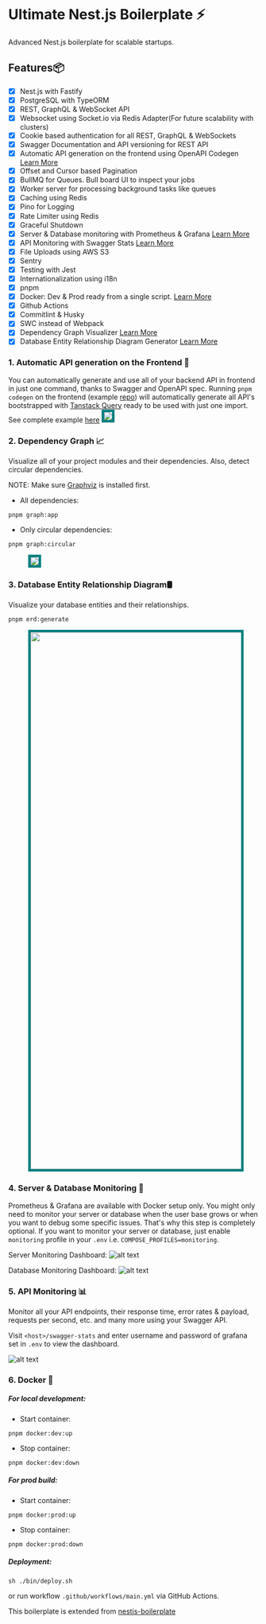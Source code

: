 # Ultimate Nest.js Boilerplate ⚡

Advanced Nest.js boilerplate for scalable startups.

## Features📦

- [x] Nest.js with Fastify
- [x] PostgreSQL with TypeORM
- [x] REST, GraphQL & WebSocket API
- [x] Websocket using Socket.io via Redis Adapter(For future scalability with clusters)
- [x] Cookie based authentication for all REST, GraphQL & WebSockets
- [x] Swagger Documentation and API versioning for REST API
- [x] Automatic API generation on the frontend using OpenAPI Codegen [Learn More](#1-automatic-api-generation-on-the-frontend-)
- [x] Offset and Cursor based Pagination
- [x] BullMQ for Queues. Bull board UI to inspect your jobs
- [x] Worker server for processing background tasks like queues
- [x] Caching using Redis
- [x] Pino for Logging
- [x] Rate Limiter using Redis
- [x] Graceful Shutdown
- [x] Server & Database monitoring with Prometheus & Grafana [Learn More](#4-server--database-monitoring-)
- [x] API Monitoring with Swagger Stats [Learn More](#5-api-monitoring-)
- [x] File Uploads using AWS S3
- [x] Sentry
- [x] Testing with Jest
- [x] Internationalization using i18n
- [x] pnpm
- [x] Docker: Dev & Prod ready from a single script. [Learn More](#6-docker-)
- [x] Github Actions
- [x] Commitlint & Husky
- [x] SWC instead of Webpack
- [x] Dependency Graph Visualizer [Learn More](#2-dependency-graph-)
- [x] Database Entity Relationship Diagram Generator [Learn More](#3-database-entity-relationship-diagram️)

### 1. Automatic API generation on the Frontend 🚀

You can automatically generate and use all of your backend API in frontend in just one command, thanks to Swagger and OpenAPI spec. Running `pnpm codegen` on the frontend (example [repo](https://github.com/niraj-khatiwada/openapi-codegen)) will automatically generate all API's bootstrapped with [Tanstack Query](https://tanstack.com/query/latest) ready to be used with just one import. See complete example [here](https://github.com/niraj-khatiwada/openapi-codegen)
<img src="./github-assets/openapi-codegen.png" style="border: 5px solid teal;" />

### 2. Dependency Graph 📈

Visualize all of your project modules and their dependencies. Also, detect circular dependencies.

NOTE: Make sure [Graphviz](https://www.graphviz.org/) is installed first.

- All dependencies:

```
pnpm graph:app
```

- Only circular dependencies:

```
pnpm graph:circular
```

<figure>
<img src="./github-assets/graph.png" style="border: 5px solid teal" />
</figure>

### 3. Database Entity Relationship Diagram🛢️

Visualize your database entities and their relationships.

```
pnpm erd:generate
```

<figure>
<img src="./github-assets/erd.png" style="border: 5px solid teal; height: 1080px;" />
</figure>

### 4. Server & Database Monitoring 🚨

Prometheus & Grafana are available with Docker setup only. You might only need to monitor your server or database when the user base grows or when you want to debug some specific issues. That's why this step is completely optional. If you want to monitor your server or database, just enable `monitoring` profile in your `.env` i.e. `COMPOSE_PROFILES=monitoring`.

Server Monitoring Dashboard:
![alt text](./github-assets/server-monitoring.png)

Database Monitoring Dashboard:
![alt text](./github-assets/database-monitoring.png)

### 5. API Monitoring 📊

Monitor all your API endpoints, their response time, error rates & payload, requests per second, etc. and many more using your Swagger API.

Visit `<host>/swagger-stats` and enter username and password of grafana set in `.env` to view the dashboard.

![alt text](./github-assets/api-monitoring.png)

### 6. Docker 🐬

##### For local development:

- Start container:

```
pnpm docker:dev:up
```

- Stop container:

```
pnpm docker:dev:down
```

##### For prod build:

- Start container:

```
pnpm docker:prod:up
```

- Stop container:

```
pnpm docker:prod:down
```

##### Deployment:

```
sh ./bin/deploy.sh
```

or run workflow `.github/workflows/main.yml` via GitHub Actions.

This boilerplate is extended from [nestjs-boilerplate](https://github.com/vndevteam/nestjs-boilerplate?tab=readme-ov-file)
